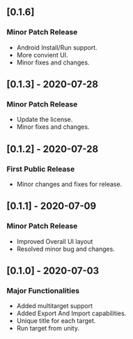 ## [0.1.6]
### Minor Patch Release
- Android Install/Run support.
- More convient UI.
- Minor fixes and changes.

## [0.1.3] - 2020-07-28
### Minor Patch Release
- Update the license.
- Minor fixes and changes.

## [0.1.2] - 2020-07-28
### First Public Release
- Minor changes and fixes for release.

## [0.1.1] - 2020-07-09
### Minor Patch Release
- Improved Overall UI layout
- Resolved minor bug and changes.

## [0.1.0] - 2020-07-03
### Major Functionalities
- Added multitarget support
- Added Export And Import capabilities.
- Unique title for each target.
- Run target from unity.